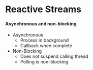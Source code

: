 # Reactive Streams
#### Asynchronous and non-blocking

- Asynchronous
  - Process in background
  - Callback when complete
- Non-Blocking
  - Does not suspend calling thread
  - Polling is non-blocking
